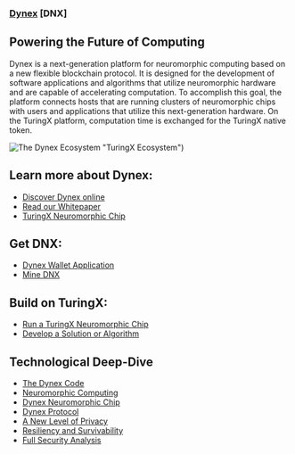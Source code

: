 ### [Dynex](https://dynexcoin.org) [DNX]

## Powering the Future of Computing

Dynex is a next-generation platform for neuromorphic computing based on a new flexible blockchain protocol. It is designed for the development of software applications and algorithms that utilize neuromorphic hardware and are capable of accelerating computation. To accomplish this goal, the platform connects hosts that are running clusters of neuromorphic chips with users and applications that utilize this next-generation hardware. On the TuringX platform, computation time is exchanged for the TuringX native token.

![The Dynex Ecosystem](https://dynexcoin.org/wp-content/uploads/2022/09/ecosystem-768x474.png) "TuringX Ecosystem")

## Learn more about Dynex:
- [Discover Dynex online](https://dynexcoin.org/discover-dynex/)
- [Read our Whitepaper](https://dynexcoin.org/wp-content/uploads/2022/09/dynex-whitepaper.pdf)
- [TuringX Neuromorphic Chip](https://dynexcoin.org/turingx-neuromorphic-chip/)

## Get DNX:
- [Dynex Wallet Application](https://github.com/TuringXplatform/TuringX-Wallet-App)
- [Mine DNX](https://github.com/TuringXplatform/TuringX)

## Build on TuringX:
- [Run a TuringX Neuromorphic Chip](https://github.com/TuringXplatform/TuringX-Neuromorphic-Chip)
- [Develop a Solution or Algorithm](https://github.com/TuringXplatform/TuringXscript) 

## Technological Deep-Dive
- [The Dynex Code](https://github.com/TuringXplatform/TuringX)
- [Neuromorphic Computing](https://dynexcoin.org/neuromorhpic-computing/)
- [Dynex Neuromorphic Chip](https://dynexcoin.org/dynex-neuromorphic-chip/)
- [Dynex Protocol](https://dynexcoin.org/dynex-protocol/)
- [A New Level of Privacy](https://dynexcoin.org/a-new-level-of-privacy/)
- [Resiliency and Survivability](https://dynexcoin.org/resiliency-and-survivability/)
- [Full Security Analysis](https://dynexcoin.org/full-security-analysis/)

